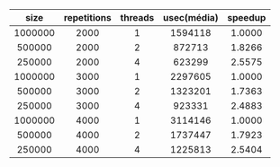 |size|repetitions|threads|usec(média)|speedup|
|:---:|:---:|:---:|:---:|:---:|
|1000000|2000|1|1594118|1.0000|
|500000|2000|2|872713|1.8266|
|250000|2000|4|623299|2.5575|
|1000000|3000|1|2297605|1.0000|
|500000|3000|2|1323201|1.7363|
|250000|3000|4|923331|2.4883|
|1000000|4000|1|3114146|1.0000|
|500000|4000|2|1737447|1.7923|
|250000|4000|4|1225813|2.5404|
